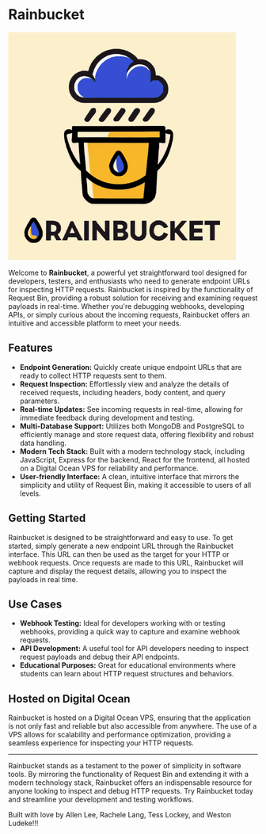 # Rainbucket

![rainbucket logo](https://github.com/rainbucket-xyz/rainbucket/blob/main/backend/public/images/rainbucket.png?raw=true)

Welcome to **Rainbucket**, a powerful yet straightforward tool designed for developers, testers, and enthusiasts who need to generate endpoint URLs for inspecting HTTP requests. Rainbucket is inspired by the functionality of Request Bin, providing a robust solution for receiving and examining request payloads in real-time. Whether you're debugging webhooks, developing APIs, or simply curious about the incoming requests, Rainbucket offers an intuitive and accessible platform to meet your needs.

## Features

- **Endpoint Generation:** Quickly create unique endpoint URLs that are ready to collect HTTP requests sent to them.
- **Request Inspection:** Effortlessly view and analyze the details of received requests, including headers, body content, and query parameters.
- **Real-time Updates:** See incoming requests in real-time, allowing for immediate feedback during development and testing.
- **Multi-Database Support:** Utilizes both MongoDB and PostgreSQL to efficiently manage and store request data, offering flexibility and robust data handling.
- **Modern Tech Stack:** Built with a modern technology stack, including JavaScript, Express for the backend, React for the frontend, all hosted on a Digital Ocean VPS for reliability and performance.
- **User-friendly Interface:** A clean, intuitive interface that mirrors the simplicity and utility of Request Bin, making it accessible to users of all levels.

## Getting Started

Rainbucket is designed to be straightforward and easy to use. To get started, simply generate a new endpoint URL through the Rainbucket interface. This URL can then be used as the target for your HTTP or webhook requests. Once requests are made to this URL, Rainbucket will capture and display the request details, allowing you to inspect the payloads in real time.

## Use Cases

- **Webhook Testing:** Ideal for developers working with or testing webhooks, providing a quick way to capture and examine webhook requests.
- **API Development:** A useful tool for API developers needing to inspect request payloads and debug their API endpoints.
- **Educational Purposes:** Great for educational environments where students can learn about HTTP request structures and behaviors.

## Hosted on Digital Ocean

Rainbucket is hosted on a Digital Ocean VPS, ensuring that the application is not only fast and reliable but also accessible from anywhere. The use of a VPS allows for scalability and performance optimization, providing a seamless experience for inspecting your HTTP requests.

---

Rainbucket stands as a testament to the power of simplicity in software tools. By mirroring the functionality of Request Bin and extending it with a modern technology stack, Rainbucket offers an indispensable resource for anyone looking to inspect and debug HTTP requests. Try Rainbucket today and streamline your development and testing workflows.

Built with love by Allen Lee, Rachele Lang, Tess Lockey, and Weston Ludeke!!!
